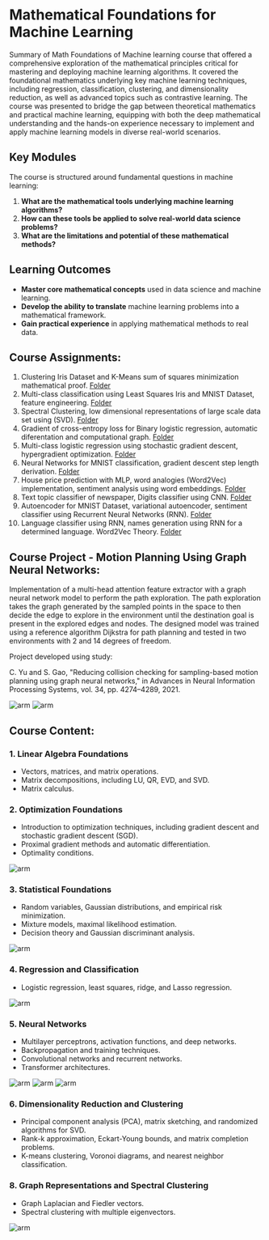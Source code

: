 # Mathematical Foundations for Machine Learning

Summary of Math Foundations of Machine learning course that offered a comprehensive exploration of the mathematical principles critical for mastering and deploying machine learning algorithms. It covered the foundational mathematics underlying key machine learning techniques, including regression, classification, clustering, and dimensionality reduction, as well as advanced topics such as contrastive learning. The course was presented to bridge the gap between theoretical mathematics and practical machine learning, equipping with both the deep mathematical understanding and the hands-on experience necessary to implement and apply machine learning models in diverse real-world scenarios.

## Key Modules

The course is structured around fundamental questions in machine learning:

1. **What are the mathematical tools underlying machine learning algorithms?**
2. **How can these tools be applied to solve real-world data science problems?**
3. **What are the limitations and potential of these mathematical methods?**

## Learning Outcomes

- **Master core mathematical concepts** used in data science and machine learning.
- **Develop the ability to translate** machine learning problems into a mathematical framework.
- **Gain practical experience** in applying mathematical methods to real data.

## Course Assignments:

1. Clustering Iris Dataset and K-Means sum of squares minimization mathematical proof. [Folder](assignments/1_Clustering)
2. Multi-class classification using Least Squares Iris and MNIST Dataset, feature engineering. [Folder](assignments/2_LeastSquares)
3. Spectral Clustering, low dimensional representations of large scale data set using (SVD). [Folder](assignments/3_SVD_SpectralClustering)
4. Gradient of cross-entropy loss for Binary logistic regression, automatic diferentation and computational graph. [Folder](assignments/4_AutomaticDifferentiation_gradient)
5. Multi-class logistic regression using stochastic gradient descent, hypergradient optimization. [Folder](assignments/5_LogisticRegression_SGD)
6. Neural Networks for MNIST classification, gradient descent step length derivation. [Folder](assignments/6_NeuralNetwork_Classifier)
7. House price prediction with MLP, word analogies (Word2Vec) implementation, sentiment analysis using word embeddings. [Folder](assignments/7_Word2Vec_SentimentAnalyzis)
8. Text topic classifier of newspaper, Digits classifier using CNN. [Folder](assignments/8_TextClassifier_CNN)
9. Autoencoder for MNIST Dataset, variational autoencoder, sentiment classifier using Recurrent Neural Networks (RNN). [Folder](assignments/9_Autoencoder_RNN)
10. Language classifier using RNN, names generation using RNN for a determined language. Word2Vec Theory. [Folder](assignments/10_RNN_Word2Vec)

## Course Project - Motion Planning Using Graph Neural Networks:

Implementation of a multi-head attention feature extractor with a graph neural network model to perform the path exploration. The path exploration takes the graph generated by the sampled points in the space to then decide the edge to explore in the environment until the destination goal is present in the explored edges and nodes. The designed model was trained using a reference algorithm Dijkstra for path planning and tested in two environments with 2 and 14 degrees of freedom. 

Project developed using study: 

C. Yu and S. Gao, "Reducing collision checking for sampling-based motion planning
using graph neural networks," in Advances in Neural Information Processing
Systems, vol. 34, pp. 4274–4289, 2021.

![arm](assets/project1.png)
![arm](assets/project2.png)

## Course Content:

### 1. Linear Algebra Foundations
- Vectors, matrices, and matrix operations.
- Matrix decompositions, including LU, QR, EVD, and SVD.
- Matrix calculus.

### 2. Optimization Foundations
- Introduction to optimization techniques, including gradient descent and stochastic gradient descent (SGD).
- Proximal gradient methods and automatic differentiation.
- Optimality conditions.

![arm](assets/optimization.png)

### 3. Statistical Foundations
- Random variables, Gaussian distributions, and empirical risk minimization.
- Mixture models, maximal likelihood estimation.
- Decision theory and Gaussian discriminant analysis.

![arm](assets/kernel.png)

### 4. Regression and Classification
- Logistic regression, least squares, ridge, and Lasso regression.

![arm](assets/regression.png)

### 5. Neural Networks
- Multilayer perceptrons, activation functions, and deep networks.
- Backpropagation and training techniques.
- Convolutional networks and recurrent networks.
- Transformer architectures.

![arm](assets/NN.png)
![arm](assets/transformer.png)
![arm](assets/transformer2.png)

### 6. Dimensionality Reduction and Clustering
- Principal component analysis (PCA), matrix sketching, and randomized algorithms for SVD.
- Rank-k approximation, Eckart-Young bounds, and matrix completion problems.
- K-means clustering, Voronoi diagrams, and nearest neighbor classification.


### 8. Graph Representations and Spectral Clustering
- Graph Laplacian and Fiedler vectors.
- Spectral clustering with multiple eigenvectors.

![arm](assets/clustering.png)